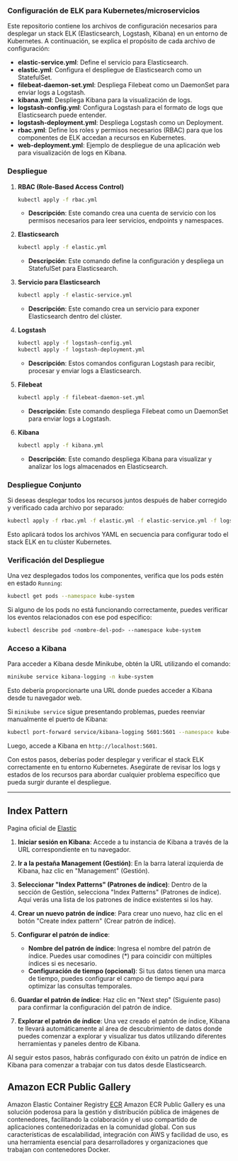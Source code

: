 ### Configuración de ELK para Kubernetes/microservicios

Este repositorio contiene los archivos de configuración necesarios para desplegar un stack ELK (Elasticsearch, Logstash, Kibana) en un entorno de Kubernetes. A continuación, se explica el propósito de cada archivo de configuración:

- **elastic-service.yml**: Define el servicio para Elasticsearch.
- **elastic.yml**: Configura el despliegue de Elasticsearch como un StatefulSet.
- **filebeat-daemon-set.yml**: Despliega Filebeat como un DaemonSet para enviar logs a Logstash.
- **kibana.yml**: Despliega Kibana para la visualización de logs.
- **logstash-config.yml**: Configura Logstash para el formato de logs que Elasticsearch puede entender.
- **logstash-deployment.yml**: Despliega Logstash como un Deployment.
- **rbac.yml**: Define los roles y permisos necesarios (RBAC) para que los componentes de ELK accedan a recursos en Kubernetes.
- **web-deployment.yml**: Ejemplo de despliegue de una aplicación web para visualización de logs en Kibana.

### Despliegue

1. **RBAC (Role-Based Access Control)**

   ```bash
   kubectl apply -f rbac.yml
   ```

   - **Descripción**: Este comando crea una cuenta de servicio con los permisos necesarios para leer servicios, endpoints y namespaces.

2. **Elasticsearch**

   ```bash
   kubectl apply -f elastic.yml
   ```

   - **Descripción**: Este comando define la configuración y despliega un StatefulSet para Elasticsearch.

3. **Servicio para Elasticsearch**

   ```bash
   kubectl apply -f elastic-service.yml
   ```

   - **Descripción**: Este comando crea un servicio para exponer Elasticsearch dentro del clúster.

4. **Logstash**

   ```bash
   kubectl apply -f logstash-config.yml
   kubectl apply -f logstash-deployment.yml
   ```

   - **Descripción**: Estos comandos configuran Logstash para recibir, procesar y enviar logs a Elasticsearch.

5. **Filebeat**

   ```bash
   kubectl apply -f filebeat-daemon-set.yml
   ```

   - **Descripción**: Este comando despliega Filebeat como un DaemonSet para enviar logs a Logstash.

6. **Kibana**

   ```bash
   kubectl apply -f kibana.yml
   ```

   - **Descripción**: Este comando despliega Kibana para visualizar y analizar los logs almacenados en Elasticsearch.

### Despliegue Conjunto

Si deseas desplegar todos los recursos juntos después de haber corregido y verificado cada archivo por separado:

```bash
kubectl apply -f rbac.yml -f elastic.yml -f elastic-service.yml -f logstash-config.yml -f logstash-deployment.yml -f filebeat-daemon-set.yml -f kibana.yml
```

Esto aplicará todos los archivos YAML en secuencia para configurar todo el stack ELK en tu clúster Kubernetes.

### Verificación del Despliegue

Una vez desplegados todos los componentes, verifica que los pods estén en estado `Running`:

```bash
kubectl get pods --namespace kube-system
```

Si alguno de los pods no está funcionando correctamente, puedes verificar los eventos relacionados con ese pod específico:

```bash
kubectl describe pod <nombre-del-pod> --namespace kube-system
```

### Acceso a Kibana

Para acceder a Kibana desde Minikube, obtén la URL utilizando el comando:

```bash
minikube service kibana-logging -n kube-system
```

Esto debería proporcionarte una URL donde puedes acceder a Kibana desde tu navegador web.

Si `minikube service` sigue presentando problemas, puedes reenviar manualmente el puerto de Kibana:

```bash
kubectl port-forward service/kibana-logging 5601:5601 --namespace kube-system
```

Luego, accede a Kibana en `http://localhost:5601`.

Con estos pasos, deberías poder desplegar y verificar el stack ELK correctamente en tu entorno Kubernetes. Asegúrate de revisar los logs y estados de los recursos para abordar cualquier problema específico que pueda surgir durante el despliegue.

---

## Index Pattern
Pagina oficial de [Elastic](https://www.elastic.co/guide/en/kibana/7.17/index-patterns.html)

1. **Iniciar sesión en Kibana**: Accede a tu instancia de Kibana a través de la URL correspondiente en tu navegador.

2. **Ir a la pestaña Management (Gestión)**: En la barra lateral izquierda de Kibana, haz clic en "Management" (Gestión).

3. **Seleccionar "Index Patterns" (Patrones de índice)**: Dentro de la sección de Gestión, selecciona "Index Patterns" (Patrones de índice). Aquí verás una lista de los patrones de índice existentes si los hay.

4. **Crear un nuevo patrón de índice**: Para crear uno nuevo, haz clic en el botón "Create index pattern" (Crear patrón de índice).

5. **Configurar el patrón de índice**:
   - **Nombre del patrón de índice**: Ingresa el nombre del patrón de índice. Puedes usar comodines (*) para coincidir con múltiples índices si es necesario.
   - **Configuración de tiempo (opcional)**: Si tus datos tienen una marca de tiempo, puedes configurar el campo de tiempo aquí para optimizar las consultas temporales.
   
6. **Guardar el patrón de índice**: Haz clic en "Next step" (Siguiente paso) para confirmar la configuración del patrón de índice.

7. **Explorar el patrón de índice**: Una vez creado el patrón de índice, Kibana te llevará automáticamente al área de descubrimiento de datos donde puedes comenzar a explorar y visualizar tus datos utilizando diferentes herramientas y paneles dentro de Kibana.

Al seguir estos pasos, habrás configurado con éxito un patrón de índice en Kibana para comenzar a trabajar con tus datos desde Elasticsearch.

## Amazon ECR Public Gallery

Amazon Elastic Container Registry [ECR](https://gallery.ecr.aws/)
Amazon ECR Public Gallery es una solución poderosa para la gestión y distribución pública de imágenes de contenedores, facilitando la colaboración y el uso compartido de aplicaciones contenedorizadas en la comunidad global. Con sus características de escalabilidad, integración con AWS y facilidad de uso, es una herramienta esencial para desarrolladores y organizaciones que trabajan con contenedores Docker.

